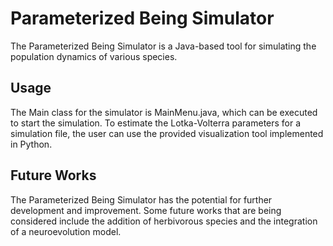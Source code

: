 # Parameterized Being Simulator
The Parameterized Being Simulator is a Java-based tool for simulating the population dynamics of various species.


## Usage
The Main class for the simulator is MainMenu.java, which can be executed to start the simulation. To estimate the Lotka-Volterra parameters for a simulation file, the user can use the provided visualization tool implemented in Python.

## Future Works
The Parameterized Being Simulator has the potential for further development and improvement. Some future works that are being considered include the addition of herbivorous species and the integration of a neuroevolution model.
